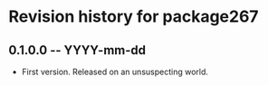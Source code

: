 # Revision history for package267

## 0.1.0.0 -- YYYY-mm-dd

* First version. Released on an unsuspecting world.
